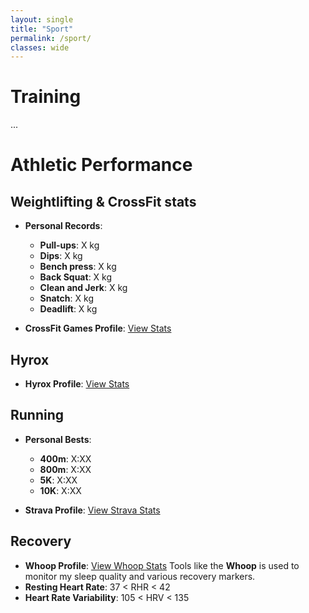 ```yaml
---
layout: single
title: "Sport"
permalink: /sport/
classes: wide
---
```


# Training
...

# Athletic Performance

## Weightlifting & CrossFit stats

- **Personal Records**:
  - **Pull-ups**: X kg
  - **Dips**: X kg
  - **Bench press**: X kg
  - **Back Squat**: X kg
  - **Clean and Jerk**: X kg
  - **Snatch**: X kg
  - **Deadlift**: X kg

- **CrossFit Games Profile**: [View Stats](https://games.crossfit.com/athlete/2736016?_ga=2.228485213.17242764.1714655221-419983903.1702560745)

## Hyrox

- **Hyrox Profile**: [View Stats](#)

## Running

- **Personal Bests**:
  - **400m**: X:XX
  - **800m**: X:XX
  - **5K**: X:XX
  - **10K**: X:XX

- **Strava Profile**: [View Strava Stats](https://www.strava.com/athletes/125862142)

## Recovery

- **Whoop Profile**: [View Whoop Stats](#)
Tools like the **Whoop** is used to monitor my sleep quality and various recovery markers.
- **Resting Heart Rate**: 37 < RHR < 42
- **Heart Rate Variability**: 105 < HRV < 135
